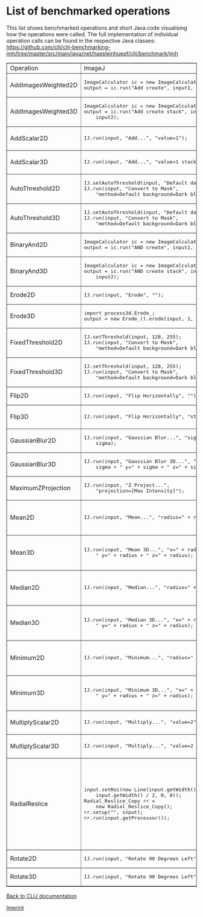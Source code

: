 # List of benchmarked operations
This list shows benchmarked operations and short Java code visualising how the operations were called.
The full implementation of individual operation calls can be found in the respective Java classes:
https://github.com/clij/clij-benchmarking-jmh/tree/master/src/main/java/net/haesleinhuepf/clij/benchmark/jmh

<table border="1">

<tr>
<td>Operation</td>
<td>ImageJ</td>
<td>CLIJ</td>
</tr>

<tr>
<td>AddImagesWeighted2D</td>
<td><pre>
ImageCalculator ic = new ImageCalculator();
output = ic.run("Add create", input1, input2);
</pre></td>
<td><pre>
clij.op().addImagesWeighted(input1, input2, 
    output, 1f, 1f);
</pre></td>
</tr>

<tr>
<td>AddImagesWeighted3D</td>
<td><pre>
ImageCalculator ic = new ImageCalculator();
output = ic.run("Add create stack", input1, 
    input2);
</pre></td>
<td><pre>
clij.op().addImagesWeighted(input1, input2, 
    output, 1f, 1f);
</pre></td>
</tr>


<tr>
<td>AddScalar2D</td>
<td><pre>
IJ.run(input, "Add...", "value=1");
</pre></td>
<td><pre>
clij.op().addImageAndScalar(input, output, 
    1f);
</pre></td>
</tr>


<tr>
<td>AddScalar3D</td>
<td><pre>
IJ.run(input, "Add...", "value=1 stack");
</pre></td>
<td><pre>
clij.op().addImageAndScalar(input, output, 
    1f);
</pre></td>
</tr>

<tr>
<td>AutoThreshold2D</td>
<td><pre>
IJ.setAutoThreshold(input, "Default dark");
IJ.run(input, "Convert to Mask", 
    "method=Default background=Dark black");    
</pre></td>
<td><pre>
clij.op().automaticThreshold(input, output, 
    "Default");
</pre></td>
</tr>


<tr>
<td>AutoThreshold3D</td>
<td><pre>
IJ.setAutoThreshold(input, "Default dark");
IJ.run(input, "Convert to Mask", 
    "method=Default background=Dark black");    
</pre></td>
<td><pre>
clij.op().automaticThreshold(input, output, 
    "Default");
</pre></td>
</tr>


<tr>
<td>BinaryAnd2D</td>
<td><pre>
ImageCalculator ic = new ImageCalculator();
output = ic.run("AND create", input1, input2);
</pre></td>
<td><pre>
clij.op().binaryAnd(input1, input2, output);
</pre></td>
</tr>

<tr>
<td>BinaryAnd3D</td>
<td><pre>
ImageCalculator ic = new ImageCalculator();
output = ic.run("AND create stack", input1, 
    input2);
</pre></td>
<td><pre>
clij.op().binaryAnd(input1, input2, output);
</pre></td>
</tr>

<tr>
<td>Erode2D</td>
<td><pre>
IJ.run(input, "Erode", "");
</pre></td>
<td><pre>
clij.op().erodeSphere(input, output);
</pre></td>
</tr>

<tr>
<td>Erode3D</td>
<td><pre>
import process3d.Erode_;
output = new Erode_().erode(input, 1, true);
</pre></td>
<td><pre>
clij.op().erodeSphere(input, output);
</pre></td>
</tr>


<tr>
<td>FixedThreshold2D</td>
<td><pre>
IJ.setThreshold(input, 128, 255);
IJ.run(input, "Convert to Mask", 
    "method=Default background=Dark black");
</pre></td>
<td><pre>
clij.op().threshold(input, output, 128f);    
</pre></td>
</tr>

<tr>
<td>FixedThreshold3D</td>
<td><pre>
IJ.setThreshold(input, 128, 255);
IJ.run(input, "Convert to Mask", 
    "method=Default background=Dark black");
</pre></td>
<td><pre>
clij.op().threshold(input, output, 128f);    
</pre></td>
</tr>


<tr>
<td>Flip2D</td>
<td><pre>
IJ.run(input, "Flip Horizontally", "");
</pre></td>
<td><pre>
clij.op().flip(input, output, true, false);
</pre></td>
</tr>

<tr>
<td>Flip3D</td>
<td><pre>
IJ.run(input, "Flip Horizontally", "stack"); 
</pre></td>
<td><pre>
clij.op().flip(input, output, true, false, 
    false);
</pre></td>
</tr>

<tr>
<td>GaussianBlur2D</td>
<td><pre>
IJ.run(input, "Gaussian Blur...", "sigma=" + 
    sigma);
</pre></td>
<td><pre>
clij.op().blur(input, output, sigma, sigma);
</pre></td>
</tr>

<tr>
<td>GaussianBlur3D</td>
<td><pre>
IJ.run(input, "Gaussian Blur 3D...", "x=" + 
    sigma + " y=" + sigma + " z=" + sigma);
</pre></td>
<td><pre>
clij.op().blur(input, output, sigma, sigma, 
    sigma);
</pre></td>
</tr>

<tr>
<td>MaximumZProjection</td>
<td><pre>
IJ.run(input, "Z Project...", 
    "projection=[Max Intensity]");
</pre></td>
<td><pre>
clij.op().maximumZProjection(input, output);
</pre></td>
</tr>

<tr>
<td>Mean2D</td>
<td><pre>
IJ.run(input, "Mean...", "radius=" + radius);
</pre></td>
<td><pre>
kernelSize = CLIJUtilities.radiusToKernelSize(
    radius);
clij.op().meanSphere(input, output, kernelSize,
    kernelSize);
</pre></td>
</tr>

<tr>
<td>Mean3D</td>
<td><pre>
IJ.run(input, "Mean 3D...", "x=" + radius + 
    " y=" + radius + " z=" + radius);
</pre></td>
<td><pre>
kernelSize = CLIJUtilities.radiusToKernelSize(
    radius);
clij.op().meanSphere(input, output, kernelSize,
    kernelSize, kernelSize);    
</pre></td>
</tr>

<tr>
<td>Median2D</td>
<td><pre>
IJ.run(input, "Median...", "radius=" + radius);
</pre></td>
<td><pre>
kernelSize = CLIJUtilities.radiusToKernelSize(
    radius);
clij.op().medianSphere(input, output, 
    kernelSize, kernelSize);
</pre></td>
</tr>

<tr>
<td>Median3D</td>
<td><pre>
IJ.run(input, "Median 3D...", "x=" + radius + 
    " y=" + radius + " z=" + radius);
</pre></td>
<td><pre>
kernelSize = CLIJUtilities.radiusToKernelSize(
    radius);
clij.op().medianSphere(input, output, 
    kernelSize, kernelSize, kernelSize);    
</pre></td>
</tr>

<tr>
<td>Minimum2D</td>
<td><pre>
IJ.run(input, "Minimum...", "radius=" + radius);  
</pre></td>
<td><pre>
kernelSize = CLIJUtilities.radiusToKernelSize(
    radius);
clij.op().minimumSphere(input, output, 
    kernelSize, kernelSize);
</pre></td>
</tr>

<tr>
<td>Minimum3D</td>
<td><pre>
IJ.run(input, "Minimum 3D...", "x=" + radius + 
    " y=" + radius + " z=" + radius);
</pre></td>
<td><pre>
kernelSize = CLIJUtilities.radiusToKernelSize(
    radius);
clij.op().minimumSphere(input, output, 
    kernelSize, kernelSize, kernelSize);
</pre></td>
</tr>

<tr>
<td>MultiplyScalar2D</td>
<td><pre>
IJ.run(input, "Multiply...", "value=2");
</pre></td>
<td><pre>
clij.op().multiplyImageAndScalar(input, 
    output, 2f);
</pre></td>
</tr>

<tr>
<td>MultiplyScalar3D</td>
<td><pre>
IJ.run(input, "Multiply...", "value=2 stack");
</pre></td>
<td><pre>
clij.op().multiplyImageAndScalar(input, output,
    2f);
</pre></td>
</tr>

<tr>
<td>RadialReslice</td>
<td><pre>
input.setRoi(new Line(input.getWidth() / 2, 
    input.getWidth() / 2, 0, 0));
Radial_Reslice_Copy rr = 
    new Radial_Reslice_Copy();
rr.setup("", input);
rr.run(input.getProcessor());
</pre></td>
<td><pre>
numberOfAngles = 360;
angleStepSize = 1.0f;
effectiveNumberOfAngles = (int)((float)
    numberOfAngles / angleStepSize);
maximumRadius = (int)Math.sqrt(
    Math.pow(input.getWidth() / 2, 2) + 
    Math.pow(input.getHeight() / 2, 2));
ClearCLBuffer output =  clij.createCLBuffer(
    new long[]{maximumRadius, 
    input.getDepth(), 
    effectiveNumberOfAngles}, 
    input.getNativeType());
clij.op().radialProjection(input, output, 
    angleStepSize);
</pre></td>
</tr>


<tr>
<td>Rotate2D</td>
<td><pre>
IJ.run(input, "Rotate 90 Degrees Left", "");
</pre></td>
<td><pre>
clij.op().rotateLeft(input, output);
</pre></td>
</tr>

<tr>
<td>Rotate3D</td>
<td><pre>
IJ.run(input, "Rotate 90 Degrees Left", "");   
</pre></td>
<td><pre>
clij.op().rotateLeft(input, output);
</pre></td>
</tr>


</table>

[Back to CLIJ documentation](https://clij.github.io/)

[Imprint](https://clij.github.io/imprint)
